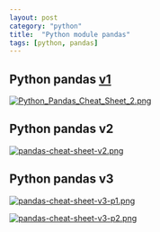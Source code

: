 ```yaml
---
layout: post
category: "python"
title:  "Python module pandas"
tags: [python, pandas]
---
```


## Python pandas [v1](https://www.datacamp.com/community/blog/python-pandas-cheat-sheet)

[![Python_Pandas_Cheat_Sheet_2.png](https://i.loli.net/2018/02/09/5a7d61113900e.png)](https://i.loli.net/2018/02/09/5a7d61113900e.png)

## Python pandas v2

[![pandas-cheat-sheet-v2.png](https://i.loli.net/2018/02/09/5a7d62edf39ef.png)](https://i.loli.net/2018/02/09/5a7d62edf39ef.png)


## Python pandas v3

[![pandas-cheat-sheet-v3-p1.png](https://i.loli.net/2018/02/09/5a7d635467064.png)](https://i.loli.net/2018/02/09/5a7d635467064.png)

[![pandas-cheat-sheet-v3-p2.png](https://i.loli.net/2018/02/09/5a7d63549dfd1.png)](https://i.loli.net/2018/02/09/5a7d63549dfd1.png)
